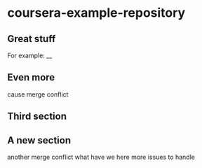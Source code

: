 # coursera-example-repository

## Great stuff
For example: __

## Even more
cause merge conflict

## Third section

## A new section
another merge conflict
what have we here
more issues to handle
